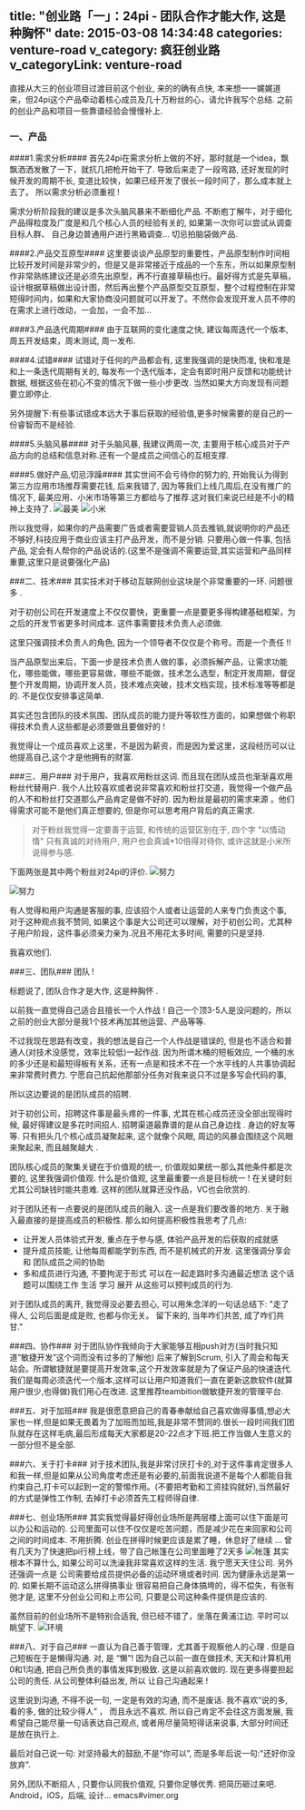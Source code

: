 title: "创业路「一」：24pi - 团队合作才能大作, 这是种胸怀"
date: 2015-03-08 14:34:48
categories: venture-road
v_category: 疯狂创业路
v_categoryLink: venture-road
---

直接从大三的创业项目过渡目前这个创业, 来的的确有点快, 本来想一一娓娓道来，但24pi这个产品牵动着核心成员及几十万粉丝的心，请允许我写个总结. 之前的创业产品和项目一些靠谱经验会慢慢补上.

### 一、产品
####1.需求分析####
首先24pi在需求分析上做的不好，那时就是一个idea，飘飘洒洒发散了一下，就抗几把枪开始干了. 导致后来走了一段弯路, 还好发现的时候开发的周期不长, 变道比较快，如果已经开发了很长一段时间了，那么成本就上去了。 所以需求分析必须重视  !

需求分析阶段我的建议是多次头脑风暴来不断细化产品. 不断庖丁解牛，对于细化产品得粒度及广度是和几个核心人员的经验有关的, 如果第一次你可以尝试从调查目标人群、 自己身边普通用户进行黑箱调查... 切忌拍脑袋做产品.
<!--more-->

####2.产品交互原型####
这里要谈谈产品原型的重要性，产品原型制作时间相比较开发时间是非常少的，但是又是非常接近于成品的一个东东，所以如果原型制作非常熟练建议还是必须先出原型，再不行直接草稿也行。最好得方式是先草稿，设计根据草稿做出设计图，然后再出整个产品原型交互原型，整个过程控制在非常短得时间内，如果和大家协商没问题就可以开发了。不然你会发现开发人员不停的在需求上进行改动，一会加，一会不加... 

####3.产品迭代周期####
由于互联网的变化速度之快, 建议每周迭代一个版本, 周五开发结束，周末测试, 周一发布.

####4.试错####
试错对于任何的产品都会有, 这里我强调的是快而准, 快和准是和上一条迭代周期有关的, 每发布一个迭代版本，定会有即时用户反馈和功能统计数据, 根据这些在初心不变的情况下做一些小步更改. 当然如果大方向发现有问题要立即停止.

另外提醒下:有些事试错成本远大于事后获取的经验值,更多时候需要的是自己的一份睿智而不是经验.

####5.头脑风暴####
对于头脑风暴, 我建议两周一次, 主要用于核心成员对于产品方向的总结和信息对称.还有一个是成员之间信心的互相支撑.

####5.做好产品,切忌浮躁####
其实世间不会亏待你的努力的, 开始我认为得到第三方应用市场推荐需要花钱, 后来我错了, 因为等我们上线几周后,在没有推广的情况下, 最美应用、小米市场等第三方都给与了推荐.这对我们来说已经是不小的精神上支持了.
![最美](http://ww3.sinaimg.cn/bmiddle/744e593bjw1emxi1ic0vnj20f00qomzx.jpg)
![小米](http://ww1.sinaimg.cn/bmiddle/744e593bgw1emt68iga1ij20t20f3q5o.jpg)

所以我觉得，如果你的产品需要广告或者需要营销人员去推销,就说明你的产品还不够好,科技应用于商业应该主打产品开发，而不是分销. 只要用心做一件事, 包括产品, 定会有人帮你的产品说话的.(这里不是强调不需要运营,其实运营和产品同样重要,这里只是说要强化产品)

###二、技术###
其实技术对于移动互联网创业这块是个非常重要的一环. 问题很多 .

对于初创公司在开发速度上不仅仅要快，更重要一点是要更多得构建基础框架，为之后的开发节省更多时间成本. 这件事需要技术负责人必须做. 

这里只强调技术负责人的角色, 因为一个领导者不仅仅是个称号。而是一个责任 !!

当产品原型出来后，下面一步是技术负责人做的事，必须拆解产品，让需求功能化，哪些能做，哪些更容易做，哪些不能做，技术怎么选型，制定开发周期，督促整个开发周期，协调开发人员，技术难点突破，技术文档实现，技术标准等等都是的. 不是仅仅安排事这简单.

其实还包含团队的技术氛围、团队成员的能力提升等软性方面的，如果想做个称职得技术负责人这些都是必须要做且要做好的 !

我觉得让一个成员喜欢上这里，不是因为薪资，而是因为爱这里，这段经历可以让他提高自己,这个才是他拥有的财富.

###三、用户###
对于用户，我喜欢用粉丝这词. 而且现在团队成员也渐渐喜欢用粉丝代替用户. 
我个人比较喜欢或者说非常喜欢和粉丝打交道，我觉得一个做产品的人不和粉丝打交道那么产品肯定是做不好的. 因为粉丝是最初的需求来源 。他们得需求可能不是他们真正想要的, 但是你可以思考用户背后的真正需求. 

> 对于粉丝我觉得一定要善于运营, 和传统的运营区别在于, 四个字 "以情动情" 
> 只有真诚的对待用户, 用户也会真诚*10倍得对待你, 或许这就是小米所说得参与感. 

下面两张是其中两个粉丝对24pi的评价.
![努力](http://ww3.sinaimg.cn/large/744e593bgw1epyb1n4t0rj20al0dgdhf.jpg)

![努力](http://ww3.sinaimg.cn/large/744e593bgw1epyb3zj28wj20au0e9jsq.jpg)

有人觉得和用户沟通是客服的事, 应该招个人或者让运营的人来专门负责这个事, 对于这种观点我不赞同, 如果这个事是大公司还可以理解，对于初创公司，尤其种子用户阶段，这件事必须亲力亲为.况且不用花太多时间, 需要的只是坚持.

我喜欢他们.

###三、团队###
团队 !

标题说了, 团队合作才是大作, 这是种胸怀 .

以前我一直觉得自己适合且擅长一个人作战 ! 自己一个顶3-5人是没问题的，所以之前的创业大部分是我1个技术再加其他运营、产品等等. 

不过我现在思路有改变，我的想法是自己一个人作战是错误的, 但是也不适合和普通人(对技术没感觉，效率比较低)一起作战. 因为所谓木桶的短板效应, 一个桶的水的多少还是和最短得板有关系，还有一点是和技术不在一个水平线的人共事协调起来非常费时费力. 宁愿自己抗起他那部分任务对我来说只不过是多写会代码的事, 

所以这边要说的是团队成员的招聘.

对于初创公司，招聘这件事是最头疼的一件事, 尤其在核心成员还没全部出现得时候, 最好得建议是多花时间招人. 招聘渠道最靠谱的是从自己身边找 . 身边的好友等等. 只有把头几个核心成员凝聚起来, 这个就像个风眼, 周边的风暴会围绕这个风眼来聚起来, 而且越聚越大 .

团队核心成员的聚集关键在于价值观的统一, 价值观如果统一那么其他条件都是次要的,  这里我强调价值观. 什么是价值观,  这里最重要一点是目标统一 ! 在关键时刻尤其公司缺钱时能共患难. 这样的团队就算还没作品，VC也会欣赏的.

对于团队还有一点要说的是团队成员的融入. 这一点是我们要改善的地方.  关于融入最直接的是提高成员的积极性. 那么如何提高积极性我思考了几点:
- 让开发人员体验式开发, 重点在于参与感, 体验产品开发的后获取的成就感
- 提升成员技能, 让他每周都能学到东西, 而不是机械式的开发. 这里强调分享会 和 团队成员之间的协助
- 多和成员进行沟通, 不要拘泥于形式 可以在一起走路时多沟通最近想法 这个话题可以围绕工作  生活 学习 展开 从这些可以预判成员的行为. 

对于团队成员的离开, 我觉得没必要去担心, 可以用朱念洋的一句话总结下: "走了得人, 公司后面是成是败, 也都与你无关。 留下来的, 当年咋们共苦, 成了咋们共甘."

###四、协作###
对于团队协作我倾向于大家能够互相push对方(当时我只知道“敏捷开发”这个词而没有过多的了解他) 后来了解到Scrum, 引入了周会和每天站会。所谓敏捷就是要提高开发效率,这个开发效率就是为了保证产品的快速迭代.我们是每周必须迭代一个版本,这样可以让用户知道我们一直在更新这款软件(就算用户很少,也得做)我们用心在改进.
这里推荐teambition做敏捷开发的管理平台.

###五、对于加班###
我是很愿意把自己的青春奉献给自己喜欢做得事情,想必大家也一样,但是如果无畏着为了加班而加班,我是非常不赞同的.很长一段时间我们团队就存在这样毛病,最后形成每天大家都是20-22点才下班.把工作当做人生意义的一部分但不是全部.

###六、关于打卡###
对于技术团队,我是非常讨厌打卡的,对于这件事肯定很多人和我一样,但是如果从公司角度考虑还是有必要的,前面我说道不是每个人都能自我约束自己,打卡可以起到一定的警惕作用。(不要把考勤和工资挂钩就好),当然最好的方式是弹性工作制, 去掉打卡必须首先工程师得自律.

###七、创业场所###
其实我觉得最好得创业场所是两层楼上面可以住下面是可以办公和运动的. 公司里面可以住不仅仅是吃苦问题，而是减少花在来回家和公司之间的时间成本. 不用折腾. 创业在拼得时候更应该是累了睡，休息好了继续 ...
曾有几天为了快速把pi行榜上线，带了自己帐篷在公司里面睡了2天多
![帐篷](http://ww1.sinaimg.cn/large/744e593bgw1epybmzhp0pj20h70gejt8.jpg)
其实根本不算什么, 如果公司可以洗澡我非常喜欢这样的生活. 我宁愿天天住公司.
另外还强调一点是 公司需要给成员提供必备的运动环境或者时间. 因为健康永远是第一的. 如果长期不运动这么拼得搞事业 很容易把自己身体搞垮的，得不偿失，有张有弛才是, 这里不分创业公司和上市公司, 只要是公司这种条件提供是应该的.

虽然目前的创业场所不是特别合适我, 但已经不错了，坐落在黄浦江边. 平时可以眺望下. 
![环境](http://ww4.sinaimg.cn/large/744e593bgw1epybvgq33yj20vk0no78i.jpg)

###八、对于自己###
一直认为自己善于管理，尤其善于观察他人的心理 . 但是自己短板在于是懒得沟通.  对, 是 “懒"! 因为自己以前一直在做技术,  天天和计算机用0和1沟通, 把自己所负责的事情发挥到极致. 这是以前喜欢做的. 现在更多得要担起公司的责任. 从公司整体利益出发, 所以 让自己沟通起来 ! 

 这里说到沟通, 不得不说一句, 一定是有效的沟通, 而不是废话. 我不喜欢“说的多,看的多, 做的比较少得人” ，  而且永远不喜欢. 所以自己肯定不会往这方面发展,  我希望自己能尽量一句话表达自己观点, 或者用尽量简短得话来说事, 大部分时间还是放在执行上.

最后对自己说一句: 对坚持最大的鼓励,不是“你可以”, 而是多年后说一句:"还好你没放弃".

另外,团队不断招人 , 只要你认同我价值观, 只要你足够优秀. 把简历砸过来吧.
Android，iOS，后端, 设计...
emacs#vimer.org

